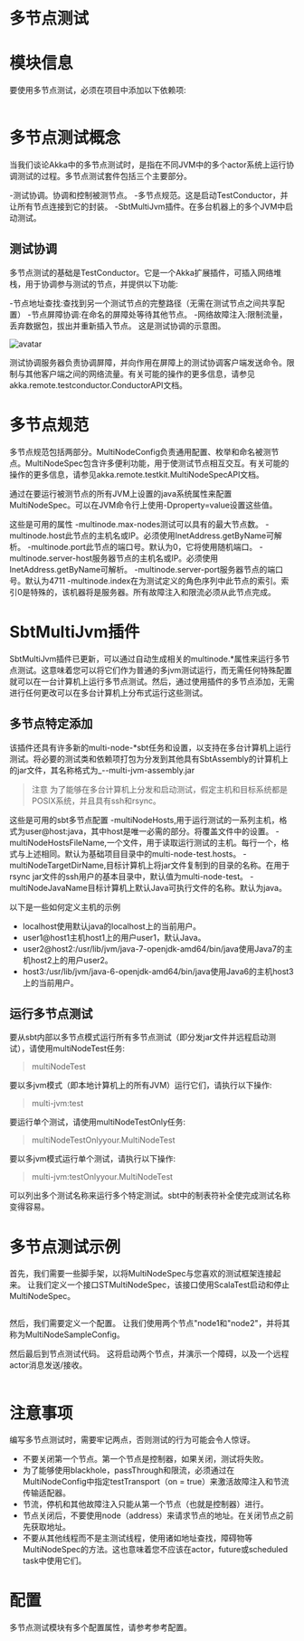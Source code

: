 # 多节点测试

# 模块信息
要使用多节点测试，必须在项目中添加以下依赖项:
```xml

```
# 多节点测试概念
当我们谈论Akka中的多节点测试时，是指在不同JVM中的多个actor系统上运行协调测试的过程。多节点测试套件包括三个主要部分。

-测试协调。协调和控制被测节点。
-多节点规范。这是启动TestConductor，并让所有节点连接到它的封装。
-SbtMultiJvm插件。在多台机器上的多个JVM中启动测试。

## 测试协调
多节点测试的基础是TestConductor。它是一个Akka扩展插件，可插入网络堆栈，用于协调参与测试的节点，并提供以下功能:

-节点地址查找:查找到另一个测试节点的完整路径（无需在测试节点之间共享配置）
-节点屏障协调:在命名的屏障处等待其他节点。
-网络故障注入:限制流量，丢弃数据包，拔出并重新插入节点。
这是测试协调的示意图。

![avatar](https://doc.akka.io/docs/akka/current/images/akka-remote-testconductor.png)

测试协调服务器负责协调屏障，并向作用在屏障上的测试协调客户端发送命令。限制与其他客户端之间的网络流量。有关可能的操作的更多信息，请参见akka.remote.testconductor.ConductorAPI文档。

# 多节点规范
多节点规范包括两部分。MultiNodeConfig负责通用配置、枚举和命名被测节点。MultiNodeSpec包含许多便利功能，用于使测试节点相互交互。有关可能的操作的更多信息，请参见akka.remote.testkit.MultiNodeSpecAPI文档。

通过在要运行被测节点的所有JVM上设置的java系统属性来配置MultiNodeSpec。可以在JVM命令行上使用-Dproperty=value设置这些值。

这些是可用的属性
-multinode.max-nodes测试可以具有的最大节点数。
-multinode.host此节点的主机名或IP。必须使用InetAddress.getByName可解析。
-multinode.port此节点的端口号。默认为0，它将使用随机端口。
-multinode.server-host服务器节点的主机名或IP。必须使用InetAddress.getByName可解析。
-multinode.server-port服务器节点的端口号。默认为4711
-multinode.index在为测试定义的角色序列中此节点的索引。索引0是特殊的，该机器将是服务器。所有故障注入和限流必须从此节点完成。

# SbtMultiJvm插件
SbtMultiJvm插件已更新，可以通过自动生成相关的multinode.*属性来运行多节点测试。这意味着您可以将它们作为普通的多jvm测试运行，而无需任何特殊配置就可以在一台计算机上运行多节点测试。然后，通过使用插件的多节点添加，无需进行任何更改可以在多台计算机上分布式运行这些测试。

## 多节点特定添加
该插件还具有许多新的multi-node-*sbt任务和设置，以支持在多台计算机上运行测试。将必要的测试类和依赖项打包为分发到其他具有SbtAssembly的计算机上的jar文件，其名称格式为<projectName>_<scalaVersion>-<projectVersion>-multi-jvm-assembly.jar

>注意
为了能够在多台计算机上分发和启动测试，假定主机和目标系统都是POSIX系统，并且具有ssh和rsync。

这些是可用的sbt多节点配置
-multiNodeHosts,用于运行测试的一系列主机，格式为user@host:java，其中host是唯一必需的部分。将覆盖文件中的设置。
-multiNodeHostsFileName,一个文件，用于读取运行测试的主机。每行一个，格式与上述相同。默认为基础项目目录中的multi-node-test.hosts。
-multiNodeTargetDirName,目标计算机上将jar文件复制到的目录的名称。在用于rsync jar文件的ssh用户的基本目录中，默认值为multi-node-test。
-multiNodeJavaName目标计算机上默认Java可执行文件的名称。默认为java。

以下是一些如何定义主机的示例
- localhost使用默认java的localhost上的当前用户。
- user1@host1主机host1上的用户user1，默认Java。
- user2@host2:/usr/lib/jvm/java-7-openjdk-amd64/bin/java使用Java7的主机host2上的用户user2。
- host3:/usr/lib/jvm/java-6-openjdk-amd64/bin/java使用Java6的主机host3上的当前用户。
## 运行多节点测试
要从sbt内部以多节点模式运行所有多节点测试（即分发jar文件并远程启动测试），请使用multiNodeTest任务:
>multiNodeTest

要以多jvm模式（即本地计算机上的所有JVM）运行它们，请执行以下操作:
>multi-jvm:test

要运行单个测试，请使用multiNodeTestOnly任务:
>multiNodeTestOnlyyour.MultiNodeTest

要以多jvm模式运行单个测试，请执行以下操作:
>multi-jvm:testOnlyyour.MultiNodeTest

可以列出多个测试名称来运行多个特定测试。sbt中的制表符补全使完成测试名称变得容易。

# 多节点测试示例
首先，我们需要一些脚手架，以将MultiNodeSpec与您喜欢的测试框架连接起来。 让我们定义一个接口STMultiNodeSpec，该接口使用ScalaTest启动和停止MultiNodeSpec。

```java

```

然后，我们需要定义一个配置。 让我们使用两个节点"node1和"node2"，并将其称为MultiNodeSampleConfig。

然后最后到节点测试代码。 这将启动两个节点，并演示一个障碍，以及一个远程actor消息发送/接收。
```java

```

# 注意事项
编写多节点测试时，需要牢记两点，否则测试的行为可能会令人惊讶。

- 不要关闭第一个节点。第一个节点是控制器，如果关闭，测试将失败。
- 为了能够使用blackhole，passThrough和限流，必须通过在MultiNodeConfig中指定testTransport（on = true）来激活故障注入和节流传输适配器。
- 节流，停机和其他故障注入只能从第一个节点（也就是控制器）进行。
- 节点关闭后，不要使用node（address）来请求节点的地址。在关闭节点之前先获取地址。
- 不要从其他线程而不是主测试线程，使用诸如地址查找，障碍物等MultiNodeSpec的方法。这也意味着您不应该在actor，future或scheduled task中使用它们。

# 配置
多节点测试模块有多个配置属性，请参考参考配置。
